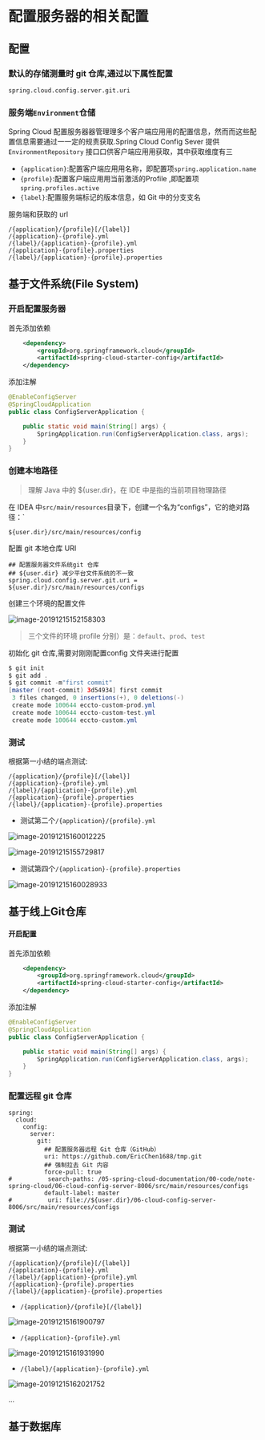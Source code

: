 # 配置服务器的相关配置

## 配置

### 默认的存储测量时 git 仓库,通过以下属性配置

```xml
spring.cloud.config.server.git.uri
```

### 服务端`Environment`仓储

Spring Cloud 配置服务器器管理理多个客户端应⽤用的配置信息，然⽽而这些配置信息需要通过⼀一定的规责获取.Spring Cloud Config Sever 提供 `EnvironmentRepository` 接⼝口供客户端应⽤用获取，其中获取维度有三

- `{application}`:配置客户端应⽤用名称，即配置项`spring.application.name`
- `{profile}`:配置客户端应⽤用当前激活的Profile ,即配置项`spring.profiles.active`
- `{label}`:配置服务端标记的版本信息，如 Git 中的分⽀支名

服务端和获取的 url

```
/{application}/{profile}[/{label}]
/{application}-{profile}.yml
/{label}/{application}-{profile}.yml
/{application}-{profile}.properties
/{label}/{application}-{profile}.properties
```



## 基于文件系统(File System)

### 开启配置服务器

首先添加依赖

```xml
    <dependency>
        <groupId>org.springframework.cloud</groupId>
        <artifactId>spring-cloud-starter-config</artifactId>
    </dependency>
```

添加注解

```java
@EnableConfigServer
@SpringCloudApplication
public class ConfigServerApplication {

    public static void main(String[] args) {
        SpringApplication.run(ConfigServerApplication.class, args);
    }
}
```

### 创建本地路径

> 理解 Java 中的 ${user.dir}，在 IDE 中是指的当前项目物理路径

在 IDEA 中`src/main/resources`目录下，创建一个名为“configs”，它的绝对路径：`

```
${user.dir}/src/main/resources/config
```

配置 git 本地仓库 URI

```
## 配置服务器文件系统git 仓库
## ${user.dir} 减少平台文件系统的不一致
spring.cloud.config.server.git.uri = ${user.dir}/src/main/resources/configs
```

创建三个环境的配置文件

![image-20191215152158303](assets/image-20191215152158303.png)

>  三个文件的环境 profile 分别）是：`default`、`prod`、`test`

初始化 git 仓库,需要对刚刚配置config 文件夹进行配置

```java
$ git init
$ git add .
$ git commit -m"first commit"
[master (root-commit) 3d54934] first commit
 3 files changed, 0 insertions(+), 0 deletions(-)
 create mode 100644 eccto-custom-prod.yml
 create mode 100644 eccto-custom-test.yml
 create mode 100644 eccto-custom.yml

```

### 测试

根据第一小结的端点测试:

```
/{application}/{profile}[/{label}]
/{application}-{profile}.yml
/{label}/{application}-{profile}.yml
/{application}-{profile}.properties
/{label}/{application}-{profile}.properties
```

- 测试第二个`/{application}/{profile}.yml`

![image-20191215160012225](assets/image-20191215160012225.png)

![image-20191215155729817](assets/image-20191215155729817.png)

- 测试第四个`/{application}-{profile}.properties`

![image-20191215160028933](assets/image-20191215160028933.png)

## 基于线上Git仓库

#### 开启配置

首先添加依赖

```xml
    <dependency>
        <groupId>org.springframework.cloud</groupId>
        <artifactId>spring-cloud-starter-config</artifactId>
    </dependency>

```

添加注解

```java
@EnableConfigServer
@SpringCloudApplication
public class ConfigServerApplication {

    public static void main(String[] args) {
        SpringApplication.run(ConfigServerApplication.class, args);
    }
}

```

### 配置远程 git 仓库

```
spring:
  cloud:
    config:
      server:
        git:
          ## 配置服务器远程 Git 仓库（GitHub）
          uri: https://github.com/EricChen1688/tmp.git
          ## 强制拉去 Git 内容
          force-pull: true
#          search-paths: /05-spring-cloud-documentation/00-code/note-spring-cloud/06-cloud-config-server-8006/src/main/resources/configs
          default-label: master
#          uri: file://${user.dir}/06-cloud-config-server-8006/src/main/resources/configs

```

### 测试

根据第一小结的端点测试:

```
/{application}/{profile}[/{label}]
/{application}-{profile}.yml
/{label}/{application}-{profile}.yml
/{application}-{profile}.properties
/{label}/{application}-{profile}.properties

```

- `/{application}/{profile}[/{label}]`

![image-20191215161900797](assets/image-20191215161900797.png)

- `/{application}-{profile}.yml`

![image-20191215161931990](assets/image-20191215161931990.png)

- `/{label}/{application}-{profile}.yml`

![image-20191215162021752](assets/image-20191215162021752.png)

...

## 基于数据库